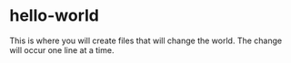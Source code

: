 # hello-world
This is where you will create files that will change the world. The change will occur one line at a time.
